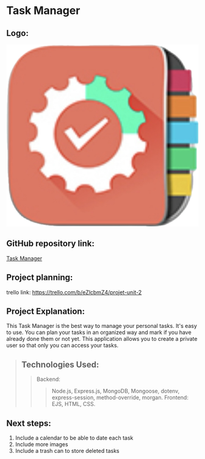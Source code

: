 # Task Manager

## Logo:
![Agenda](public/css/Agenda.png)

## GitHub repository link:
[Task Manager](https://github.com/2000Bel/Task-Manager.git)

## Project planning:
trello link: https://trello.com/b/eZlcbmZ4/projet-unit-2

## Project Explanation:
This Task Manager is the best way to manage your personal tasks. It's easy to use. You can plan your tasks in an organized way and mark if you have already done them or not yet. This application allows you to create a private user so that only you can access your tasks.

>## Technologies Used:
>>Backend: 
>>>Node.js, Express.js, MongoDB, Mongoose, dotenv, express-session, method-override, morgan.
>>Frontend:
>>>EJS, HTML, CSS.

## Next steps: 
1. Include a calendar to be able to date each task
2. Include more images
3. Include a trash can to store deleted tasks